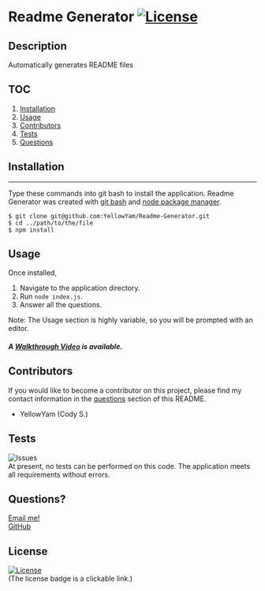 # Readme Generator [![License](https://img.shields.io/badge/License-MIT-yellow.svg)](https://opensource.org/licenses/MIT)
  
## Description
  Automatically generates README files

## TOC
  1. [Installation](#installation)   
  2. [Usage](#usage)                 
  3. [Contributors](#contributors)
  4. [Tests](#tests)
  5. [Questions](#questions)

## Installation
  ***
  Type these commands into git bash to install the application. Readme Generator was created with
  [git bash](https://git-scm.com/) and [node package manager](https://nodejs.org/en/).

  ```
  $ git clone git@github.com:YellowYam/Readme-Generator.git
  $ cd ../path/to/the/file
  $ npm install
  ``` 

## Usage
Once installed,

1. Navigate to the application directory.
2. Run <code>node index.js</code>.
3. Answer all the questions.

Note: The Usage section is highly variable, so you will be prompted with an editor.

##### A [Walkthrough Video](WalkthroughVideo.webm) is available.


## Contributors
  If you would like to become a contributor on this project, please find my contact information in the [questions](#questions)
  section of this README.

  * YellowYam (Cody S.)

## Tests
  ![Issues](https://img.shields.io/github/issues/YellowYam/Readme-Generator?style=plastic)<br>
  At present, no tests can be performed on this code. The application meets all requirements without errors.

 ## Questions?
  <a href = "mailto:undefined"> Email me! </a> <br>
  <a href = "https://www.github.com/YellowYam"> GitHub </a>

 ## License 

  [![License](https://img.shields.io/badge/License-MIT-yellow.svg)](https://opensource.org/licenses/MIT)<br>
  (The license badge is a clickable link.)

